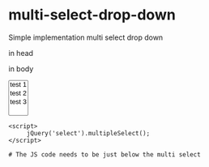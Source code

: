 

# multi-select-drop-down



Simple implementation multi select drop down 

in head 

<link href="multiple-select.css" rel="stylesheet"/>

in body

<select multiple="multiple"  name="exemple" id="exemple">
	<option value="1">test 1</option>
	<option value="2">test 2</option>
	<option value="3">test 3</option>
</select>

<script src="jquery.multiple.select.js"></script>
    <script>
         jQuery('select').multipleSelect();
    </script>
    
    # The JS code needs to be just below the multi select
